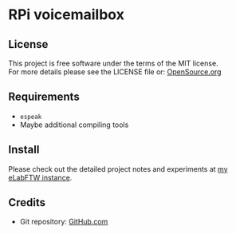 # RPi voicemailbox

## License
This project is free software under the terms of the MIT license.  
For more details please see the LICENSE file or: [OpenSource.org](https://opensource.org/licenses/MIT)

## Requirements
 * `espeak`
 * Maybe additional compiling tools

## Install
Please check out the detailed project notes and experiments at [my eLabFTW instance](https://lab.vivien-richter.de/database.php?mode=view&id=19).

## Credits
 * Git repository: [GitHub.com](https://github.com/vivi90/rpi-voicemailbox.git)
